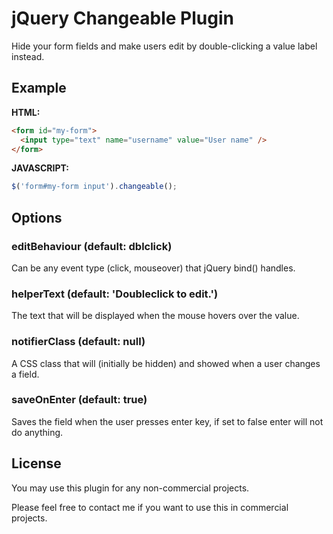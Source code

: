 # jQuery Changeable Plugin
Hide your form fields and make users edit by double-clicking a value label instead.

## Example

__HTML:__

```html
<form id="my-form">
  <input type="text" name="username" value="User name" />
</form>
```
__JAVASCRIPT:__

```javascript
$('form#my-form input').changeable();
```

## Options
### editBehaviour (default: dblclick)
Can be any event type (click, mouseover) that jQuery bind() handles.

### helperText (default: 'Doubleclick to edit.')
The text that will be displayed when the mouse hovers over the value.

### notifierClass (default: null)
A CSS class that will (initially be hidden) and showed when a user changes a field.

### saveOnEnter (default: true)
Saves the field when the user presses enter key, if set to false enter will not do anything.

## License
You may use this plugin for any non-commercial projects.

Please feel free to contact me if you want to use this in commercial projects.